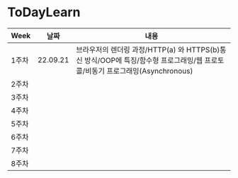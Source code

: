 # ToDayLearn
| Week | 날짜 | 내용 |
| ------ | -- | -- |
| 1주차 | 22.09.21 | 브라우저의 렌더링 과정/HTTP(a) 와 HTTPS(b)통신 방식/OOP에 특징/함수형 프로그래밍/웹 프로토콜/비동기 프로그래밍(Asynchronous) | 
| 2주차 |  |  | 
| 3주차 |  |  | 
| 4주차 |  |  | 
| 5주차 |  |  |
| 6주차 |  |  |
| 7주차 |  |  |
| 8주차 |  |  |
